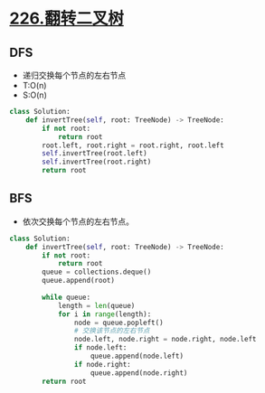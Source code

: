 # [226.翻转二叉树](https://leetcode-cn.com/problems/invert-binary-tree/)
## DFS
+ 递归交换每个节点的左右节点
+ T:O(n)
+ S:O(n)
``` python
class Solution:
    def invertTree(self, root: TreeNode) -> TreeNode:
        if not root:
            return root
        root.left, root.right = root.right, root.left
        self.invertTree(root.left)
        self.invertTree(root.right)
        return root
```

## BFS
+ 依次交换每个节点的左右节点。

``` python
class Solution:
    def invertTree(self, root: TreeNode) -> TreeNode:
        if not root:
            return root
        queue = collections.deque()
        queue.append(root)
        
        while queue:
            length = len(queue)
            for i in range(length):
                node = queue.popleft()
                # 交换该节点的左右节点
                node.left, node.right = node.right, node.left
                if node.left:
                    queue.append(node.left)
                if node.right:
                    queue.append(node.right)
        return root
```